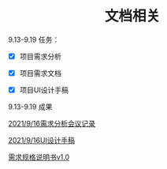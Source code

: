 <h1 align="center">文档相关</h1>

9.13-9.19 任务：

- [x] 项目需求分析
- [x] 项目需求文档
- [x] 项目UI设计手稿



9.13-9.19 成果

[2021/9/16需求分析会议记录](https://a2jz95flwh.feishu.cn/docs/doccn18AYkwBI5xD00QG5lVMvHM?from=from_copylink)

[2021/9/16UI设计手稿](https://a2jz95flwh.feishu.cn/docs/doccnIbIl7vhAZ7iXrJR1XWgA7e?from=from_copylink)

[需求规格说明书v1.0](https://a2jz95flwh.feishu.cn/docs/doccnLQDNe6B9kVRwRuLqriY08g?from=from_copylink)
